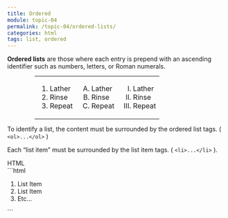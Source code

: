 ```yaml
---
title: Ordered
module: topic-04
permalink: /topic-04/ordered-lists/
categories: html
tags: list, ordered
---
```


<div class="divider-heading"></div>

**Ordered lists** are those where each entry is prepend with an ascending identifier such as numbers, letters, or Roman numerals.

<table style="width: 75%; margin: auto;">
<tbody>
  <tr>
    <td style="border: none;">
      <ol type="1">
        <li>Lather</li>
        <li>Rinse</li>
        <li>Repeat</li>
      </ol>
    </td>
    <td style="border: none;">
      <ol type="A">
        <li>Lather</li>
        <li>Rinse</li>
        <li>Repeat</li>
      </ol>
    </td>
    <td style="border: none;">
      <ol type="I">
        <li>Lather</li>
        <li>Rinse</li>
        <li>Repeat</li>
      </ol>
    </td>
  </tr>
</tbody>
</table>

To identify a list, the content must be surrounded by the ordered list tags. ( `<ol>...</ol>` )

Each “list item” must be surrounded by the list item tags. ( `<li>...</li>` ).


<div id="code-heading">HTML</div>
```html
<ol>
  <li>List Item</li>
  <li>List Item</li>
  <li>Etc...</li>
</ol>
```


<div class="external-embed">
  <p data-height="400" data-theme-id="30567" data-slug-hash="LQjdWq" data-default-tab="html,result" data-user="Media-Ed-Online" data-pen-title="HTML Ordered Lists" class="codepen"></p>
</div>
